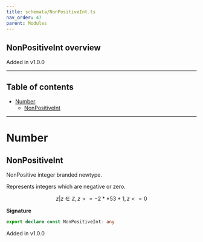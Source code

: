 ```yaml
---
title: schemata/NonPositiveInt.ts
nav_order: 47
parent: Modules
---
```


## NonPositiveInt overview

Added in v1.0.0

---

<h2 class="text-delta">Table of contents</h2>

- [Number](#number)
  - [NonPositiveInt](#nonpositiveint)

---

# Number

## NonPositiveInt

NonPositive integer branded newtype.

Represents integers which are negative or zero.

```math
 { z | z ∈ ℤ, z >= -2 ** 53 + 1, z <= 0 }
```

**Signature**

```ts
export declare const NonPositiveInt: any
```

Added in v1.0.0

